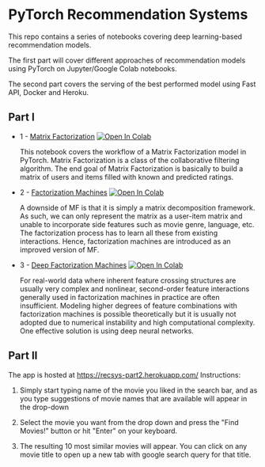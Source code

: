 # PyTorch Recommendation Systems

This repo contains a series of notebooks covering deep learning-based recommendation models.

The first part will cover different approaches of recommendation models using PyTorch on Jupyter/Google Colab notebooks.

The second part covers the serving of the best performed model using Fast API, Docker and Heroku.


## Part I

* 1 - [Matrix Factorization](https://github.com/azamatolegen/pytorch-recommendation_systems/blob/main/Part%20I/Matrix_Factorization_(MF).ipynb) [![Open In Colab](https://colab.research.google.com/assets/colab-badge.svg)](https://colab.research.google.com/drive/1DnQjPm60UYM2HdhtqLfLHH_1IyprCfpV#scrollTo=FlcZ96-kuYyX)

    This notebook covers the workflow of a Matrix Factorization model in PyTorch. 
    Matrix Factorization is a class of the collaborative filtering algorithm. 
    The end goal of Matrix Factorization is basically to build a matrix of users and items filled with known and predicted ratings.
    
* 2 - [Factorization Machines](https://github.com/azamatolegen/pytorch-recommendation_systems/blob/main/Part%20I/Factorization_Machines_(FM).ipynb) [![Open In Colab](https://colab.research.google.com/assets/colab-badge.svg)](https://colab.research.google.com/drive/1JP4qEEpkHg0UFwcWRujlN025J9Hkd-ya#scrollTo=M8IxcFFpGx1L)

    A downside of MF is that it is simply a matrix decomposition framework. 
    As such, we can only represent the matrix as a user-item matrix and unable 
    to incorporate side features such as movie genre, language, etc. 
    The factorization process has to learn all these from existing interactions. 
    Hence, factorization machines are introduced as an improved version of MF.

* 3 - [Deep Factorization Machines](https://github.com/azamatolegen/pytorch-recommendation_systems/blob/main/Part%20I/Deep_Factorization_Machines_(DeepFM).ipynb) [![Open In Colab](https://colab.research.google.com/assets/colab-badge.svg)](https://colab.research.google.com/drive/1h2bl3xNda8yarVGJwUo_kcV9euF3EUYT#scrollTo=x-MKRhCyaxNU)

    For real-world data where inherent feature crossing structures are usually very complex and nonlinear, second-order feature interactions generally used in factorization machines in practice are often insufficient. Modeling higher degrees of feature combinations with factorization machines is possible theoretically but it is usually not adopted due to numerical instability and high computational complexity. One effective solution is using deep neural networks.    
## Part II 

The app is hosted at https://recsys-part2.herokuapp.com/
Instructions:

1. Simply start typing name of the movie you liked in the search bar, and as you type suggestions of movie names that are available will appear in the drop-down

2. Select the movie you want from the drop down and press the "Find Movies!" button or hit "Enter" on your keyboard.

3. The resulting 10 most similar movies will appear. You can click on any movie title to open up a new tab with google search query for that title.